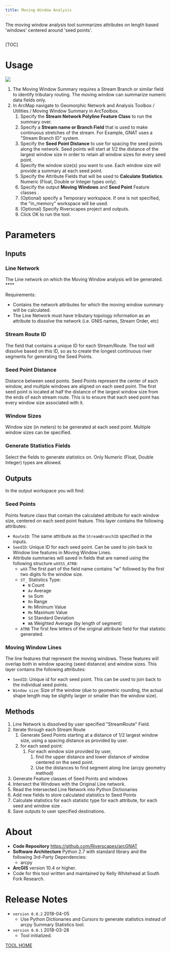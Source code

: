```yaml
---
title: Moving Window Analysis
---
```


The moving window analysis tool summarizes attributes on length based 'windows' centered around 'seed points'. 

![]()

[TOC]

# Usage

![](Images/MovingWindowToolWindow.PNG)

1. The Moving Window Summary requires a Stream Branch or similar field to identify tributary routing. The moving window can summarize numeric data fields only.
2. In ArcMap navigate to Geomorphic Network and Analysis Toolbox / Utilities / Moving Window Summary in ArcToolbox.
   1. Specify the **Stream Network Polyline Feature Class** to run the summary over.
   2. Specify a **Stream name or Branch Field** that is used to make continuous stretches of the stream. For Example, GNAT uses a "Stream Branch ID" system. 
   3. Specify the **Seed Point Distance** to use for spacing the seed points along the network. Seed points will start at 1/2 the distance of the largest window size in order to retain all window sizes for every seed point.
   4. Specify the window size(s) you want to use. Each window size will provide a summary at each seed point.
   5. Specify the Attribute Fields that will be used to **Calculate Statistics**. Numeric (Float, Double or Integer types only).
   6. Specify the output **Moving Windows** and **Seed Point** Feature classes .
   7. (Optional) specify a Temporary workspace. If one is not specified, the "in_memory" workspace will be used.
   8. (Optional) Specify Riverscapes project and outputs.
   9. Click OK to run the tool.

# Parameters

## Inputs ##

### Line Network

The Line network on which the Moving Window analysis will be generated. ****

Requirements: 

* Contains the network attributes for which the moving window summary will be calculated. 
* The Line Network must have tributary topology information as an attribute to dissolve the network (i.e. GNIS names, Stream Order, etc)

### Stream Route ID

The field that contains a unique ID for each Stream/Route. The tool will dissolve based on this ID, so as to create the longest continuous river segments for generating the Seed Points.

### Seed Point Distance

Distance between seed points. Seed Points represent the center of each window, and multiple windows are aligned on each seed point. The first seed point is located at half the distance of the largest window size from the ends of each stream route. This is to ensure that each seed point has every window size associated with it.

### Window Sizes

Window size (in meters) to be generated at each seed point.  Multiple window sizes can be specified.

### Generate Statistics Fields

Select the fields to generate statistics on. Only Numeric (Float, Double Integer) types are allowed.

## Outputs ##

In the output workspace you will find:

### Seed Points

Points feature class that contain the calculated attribute for each window size, centered on each seed point feature. This layer contains the following attributes:

* `RouteID`: The same attribute as the `StreamBranchID` specified in the inputs.
* `SeedID`: Unique ID for each seed point. Can be used to join back to Window line features in Moving Window Lines.
* Attribute summaries will saved in fields that are named using the following structure `wXXSS_ATRB`:
  * `wXX` The first part of the field name contains "w" followed by the first two digits fo the window size. 
  * `ST_` Statistics Type:
    * `N` Count
    * `Av` Average
    * `Sm` Sum
    * `Rn` Range
    * `Mn` Minimum Value
    * `Mx` Maximum Value
    * `Sd` Standard Deviation
    * `WA` Weighted Average (by length of segment)
  * `ATRB` The first few letters of the original attribute field for that statistic generated. 

### Moving Window Lines

The line features that represent the moving windows. These features will overlap both in window spacing (seed distance) and window sizes. This layer contains the following attributes:

* `SeedID`: Unique id for each seed point. This can be used to join back to the individual seed points.
* `Window size`: Size of the window (due to geometric rounding, the actual shape length may be slightly larger or smaller than the window size).

## Methods

1. Line Network is dissolved by user specified "StreamRoute" Field.
2. Iterate through each Stream Route
   1. Generate Seed Points starting at a distance of 1/2 largest window size, using a spacing distance as provided by user.
   2. for each seed point:
      1. For each window size provided by user, 
         1. find the upper distance and lower distance of window centered on the seed point.
         2. Use the distances to find segment along line (arcpy geometry method)
3. Generate Feature classes of Seed Points and windows
4. Intersect the Windows with the Original Line network.
5. Read the Intersected Line Network into Python Dictionaries
6. Add new fields to store calculated statistics to Seed Points
7. Calculate statistics for each statistic type for each attribute, for each seed and window size .
8. Save outputs to user specified destinations.

# About

- **Code Repository** https://github.com/Riverscapes/arcGNAT
- **Software Architecture** Python 2.7 with standard library and the following 3rd-Party Dependencies:
  - arcpy
- **ArcGIS** version 10.4 or higher.
- Code for this tool written and maintained by Kelly Whitehead at South Fork Research.

# Release Notes

- `version 0.0.2` 2018-04-05
  - Use Python Dictionaries and Cursors to generate statistics instead of arcpy Summary Statistics tool.
- `version 0.0.1`  2018-03-28
  - Tool initialized.

[TOOL HOME](index.md)